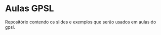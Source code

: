 Aulas GPSL
==========

Repositório contendo os slides e exemplos que serão usados em aulas do gpsl.
